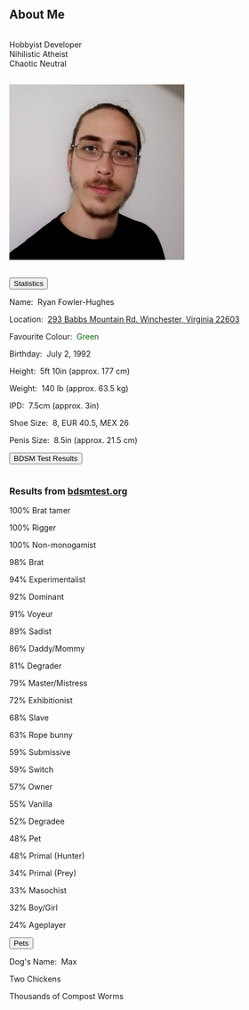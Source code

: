 <h2 id="about">About Me</h2>
<hr style="height:1px; visibility:hidden;" />
<p>Hobbyist Developer<br>Nihilistic Atheist<br>Chaotic Neutral</p>
<hr style="height:1px; visibility:hidden;" />
<img src="/assets/img/me.jpg" alt="Ryan" height="315" width="315"/>
<hr style="height:1px; visibility:hidden;" />
<div class="encase">
	<button class="collapsible" id="stat" data-parent="stat" data-child="stat-child">Statistics</button>
	<div id="stat-child" class="innertext" data-parent="stat">
		<p>Name:&nbsp;&nbsp;Ryan Fowler-Hughes</p>
		<p>Location:&nbsp;&nbsp;<a href="https://www.google.com/maps/place/293+Babbs+Mountain+Rd,+Winchester,+VA+22603/@39.2744651,-78.1799907,17z/data=!3m1!4b1!4m5!3m4!1s0x89b5f115682b0d49:0xa79fd3617adf6fc!8m2!3d39.274461!4d-78.177802" target="_blank">293 Babbs Mountain Rd. Winchester, Virginia 22603</a></p>
		<p>Favourite Colour:&nbsp;&nbsp;<span style="color:#006900;">Green</span></p>
		<p>Birthday:&nbsp;&nbsp;July 2, 1992</p>
		<p>Height:&nbsp;&nbsp;5ft 10in (approx. 177 cm)</p>
		<p>Weight:&nbsp;&nbsp;140 lb (approx. 63.5 kg)</p>
		<p>IPD:&nbsp;&nbsp;7.5cm (approx. 3in)</p>
		<p>Shoe Size:&nbsp;&nbsp;8, EUR 40.5, MEX 26</p>
		<p>Penis Size:&nbsp;&nbsp;8.5in (approx. 21.5 cm)</p>
	</div>
	<button class="collapsible" id="bdsmtest" data-parent="bdsmtest" data-child="bdsmtest-child">BDSM Test Results</button>
	<div id="bdsmtest-child" class="innertext center" data-parent="bdsmtest">
		<hr style="height:1px; visibility:hidden;">
		<h3>Results from <a href="https://bdsmtest.org" target="_blank">bdsmtest.org</a></h3>
		<p>100% Brat tamer</p>
		<p>100% Rigger</p>
		<p>100% Non-monogamist</p>
		<p>98% Brat</p>
		<p>94% Experimentalist</p>
		<p>92% Dominant</p>
		<p>91% Voyeur</p>
		<p>89% Sadist</p>
		<p>86% Daddy/Mommy</p>
		<p>81% Degrader</p>
		<p>79% Master/Mistress</p>
		<p>72% Exhibitionist</p>
		<p>68% Slave</p>
		<p>63% Rope bunny</p>
		<p>59% Submissive</p>
		<p>59% Switch</p>
		<p>57% Owner</p>
		<p>55% Vanilla</p>
		<p>52% Degradee</p>
		<p>48% Pet</p>
		<p>48% Primal (Hunter)</p>
		<p>34% Primal (Prey)</p>
		<p>33% Masochist</p>
		<p>32% Boy/Girl</p>
		<p>24% Ageplayer</p>
	</div>
	<button class="collapsible" id="pet" data-parent="pet" data-child="pet-child">Pets</button>
	<div id="pet-child" class="innertext" data-parent="pet">
		<p>Dog's Name:&nbsp;&nbsp;Max</p>
		<p>Two Chickens</p>
		<p>Thousands of Compost Worms</p>
	</div>
</div>
<script src="/assets/js/collapsible.js"></script>